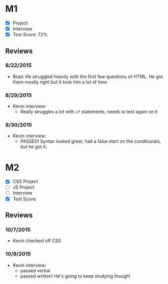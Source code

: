 # M1

- [x] Project
- [x] Interview
- [x] Test Score: 72%

## Reviews

### 8/22/2015

- Brad: He struggled heavily with the first few questions of HTML. He got them mostly right but it took him a lot of time


### 8/29/2015

- Kevin interview:
  - Really struggles a lot with `if` statements, needs to test again on it

### 8/30/2015

- Kevin interview:
  - PASSED! Syntax looked great, had a false start on the conditionals, but he got it.

# M2

- [x] CSS Project
- [ ] JS Project
- [ ] Interview
- [x] Test Score: 

## Reviews

### 10/7/2015

- Kevin checked off CSS

### 10/9/2015

- Kevin interview:
  - passed verbal
  - passed written! He's going to keep studying though!
